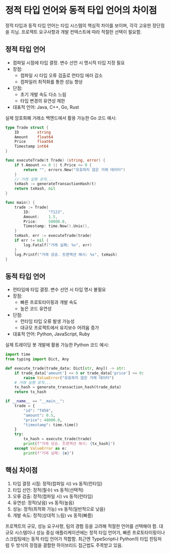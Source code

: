# 정적 타입 언어와 동적 타입 언어의 차이점

정적 타입과 동적 타입 언어는 타입 시스템의 핵심적 차이를 보이며, 각각 고유한 장단점을 지님. 프로젝트 요구사항과 개발 컨텍스트에 따라 적절한 선택이 필요함.

## 정적 타입 언어

- 컴파일 시점에 타입 결정. 변수 선언 시 명시적 타입 지정 필요
- 장점:
  - 컴파일 시 타입 오류 검출로 런타임 에러 감소
  - 컴파일러 최적화를 통한 성능 향상
- 단점:
  - 초기 개발 속도 다소 느림
  - 타입 변경의 유연성 제한
- 대표적 언어: Java, C++, Go, Rust

실제 암호화폐 거래소 백엔드에서 활용 가능한 Go 코드 예시:

```go
type Trade struct {
    ID        string
    Amount    float64
    Price     float64
    Timestamp int64
}

func executeTrade(t Trade) (string, error) {
    if t.Amount <= 0 || t.Price <= 0 {
        return "", errors.New("유효하지 않은 거래 데이터")
    }
    // 거래 실행 로직...
    txHash := generateTransactionHash(t)
    return txHash, nil
}

func main() {
    trade := Trade{
        ID:        "T123",
        Amount:    1.5,
        Price:     50000.0,
        Timestamp: time.Now().Unix(),
    }
    txHash, err := executeTrade(trade)
    if err != nil {
        log.Fatalf("거래 실패: %v", err)
    }
    log.Printf("거래 성공. 트랜잭션 해시: %s", txHash)
}
```

## 동적 타입 언어

- 런타임에 타입 결정. 변수 선언 시 타입 명시 불필요
- 장점:
  - 빠른 프로토타이핑과 개발 속도
  - 높은 코드 유연성
- 단점:
  - 런타임 타입 오류 발생 가능성
  - 대규모 프로젝트에서 유지보수 어려움 증가
- 대표적 언어: Python, JavaScript, Ruby

실제 트레이딩 봇 개발에 활용 가능한 Python 코드 예시:

```python
import time
from typing import Dict, Any

def execute_trade(trade_data: Dict[str, Any]) -> str:
    if trade_data['amount'] <= 0 or trade_data['price'] <= 0:
        raise ValueError("유효하지 않은 거래 데이터")
    # 거래 실행 로직...
    tx_hash = generate_transaction_hash(trade_data)
    return tx_hash

if __name__ == "__main__":
    trade = {
        "id": "T456",
        "amount": 0.5,
        "price": 48000.0,
        "timestamp": time.time()
    }
    try:
        tx_hash = execute_trade(trade)
        print(f"거래 성공. 트랜잭션 해시: {tx_hash}")
    except ValueError as e:
        print(f"거래 실패: {e}")
```

## 핵심 차이점

1. 타입 결정 시점: 정적(컴파일 시) vs 동적(런타임)
2. 타입 선언: 정적(필수) vs 동적(선택적)
3. 오류 검출: 정적(컴파일 시) vs 동적(런타임)
4. 유연성: 정적(낮음) vs 동적(높음)
5. 성능: 정적(최적화 가능) vs 동적(일반적으로 낮음)
6. 개발 속도: 정적(상대적 느림) vs 동적(빠름)

프로젝트의 규모, 성능 요구사항, 팀의 경험 등을 고려해 적절한 언어를 선택해야 함. 대규모 시스템이나 성능 중심 애플리케이션에는 정적 타입 언어가, 빠른 프로토타이핑이나 스크립팅에는 동적 타입 언어가 적합함. 최근엔 TypeScript나 Python의 타입 힌팅처럼 두 방식의 장점을 결합한 하이브리드 접근법도 주목받고 있음.
